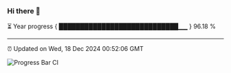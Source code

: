 ### Hi there 👋

⏳ Year progress { ████████████████████████████▁▁ } 96.18 %

---

⏰ Updated on Wed, 18 Dec 2024 00:52:06 GMT

![Progress Bar CI](https://github.com/Shyam-Makwana/GitHub-Actions-Demo/workflows/Progress%20Bar%20CI/badge.svg)
